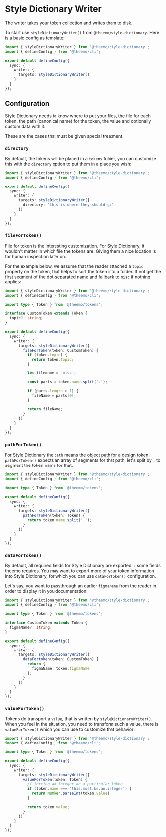 # Style Dictionary Writer

The writer takes your token collection and writes them to disk.

To start use `styleDictionaryWriter()` from `@theemo/style-dictionary`. Here is
a basic config as template:

```ts
import { styleDictionaryWriter } from '@theemo/style-dictionary';
import { defineConfig } from '@theemo/cli';

export default defineConfig({
  sync: {
    writer: {
      targets: styleDictionaryWriter()
    }
  }
});
```

## Configuration

Style Dictionary needs to know where to put your files, the file for each token,
the path (canonical name) for the token, the value and optionally custom data
with it.

These are the cases that must be given special treatment.

### `directory`

By default, the tokens will be placed in a `tokens` folder, you can customize
this with the `directory` option to put them in a place you wish:

```ts
import { styleDictionaryWriter } from '@theemo/style-dictionary';
import { defineConfig } from '@theemo/cli';

export default defineConfig({
  sync: {
    writer: {
      targets: styleDictionaryWriter({
        directory: 'this-is-where-they-should-go'
      })
    }
  }
});
```

### `fileForToken()`

File for token is the interesting customization. For Style Dictionary, it
wouldn't matter in which file the tokens are. Giving them a nice location is for
human inspection later on.

For the example below, we assume that the reader attached a `topic` property on
the token, that helps to sort the token into a folder. If not get the first
segment of the dot-separated name and fallback to `misc` if nothing applies:

```ts
import { styleDictionaryWriter } from '@theemo/style-dictionary';
import { defineConfig } from '@theemo/cli';

import type { Token } from '@theemo/tokens';

interface CustomToken extends Token {
  topic?: string;
}

export default defineConfig({
  sync: {
    writer: {
      targets: styleDictionaryWriter({
        fileForToken(token: CustomToken) {
          if (token.topic) {
            return token.topic;
          }

          let fileName = 'misc';

          const parts = token.name.split('.');

          if (parts.length > 1) {
            fileName = parts[0];
          }

          return fileName;
        }
      })
    }
  }
});
```

### `pathForToken()`

For Style Dictionary the `path` means the [object path for a design
token](https://amzn.github.io/style-dictionary/#/tokens?id=default-design-token-metadata).
`pathForToken()` expects an array of segments for that path, let's split by `.`
to segment the token name for that:

```ts
import { styleDictionaryWriter } from '@theemo/style-dictionary';
import { defineConfig } from '@theemo/cli';

import type { Token } from '@theemo/tokens';

export default defineConfig({
  sync: {
    writer: {
      targets: styleDictionaryWriter({
        pathForToken(token: Token) {
          return token.name.split('.');
        }
      })
    }
  }
});
```

### `dataForToken()`

By default, all required fields for Style Dictionary are exported + some fields
theemo requires. You may want to export more of your token information into
Style Dictionary, for which you can use `dataForToken()` configuration.

Let's say, you want to passthrough an earlier `figmaName` from the reader in
order to display it in you documentation:

```ts
import { styleDictionaryWriter } from '@theemo/style-dictionary';
import { defineConfig } from '@theemo/cli';

import type { Token } from '@theemo/tokens';

interface CustomToken extends Token {
  figmaName?: string;
}

export default defineConfig({
  sync: {
    writer: {
      targets: styleDictionaryWriter({
        dataFortoken(token: CustomToken) {
          return {
            figmaName: token.figmaName
          };
        }
      })
    }
  }
});
```

### `valueForToken()`

Tokens do transport a `value`, that is written by `styleDictionaryWriter()`.
When you feel in the situation, you need to transform such a value, there is
`valueForToken()` which you can use to customize that behavior:

```ts
import { styleDictionaryWriter } from '@theemo/style-dictionary';
import { defineConfig } from '@theemo/cli';

import type { Token } from '@theemo/tokens';

export default defineConfig({
  sync: {
    writer: {
      targets: styleDictionaryWriter({
        valueForToken(token: Token) {
          // forcing an integer an a particular token
          if (token.name === 'this.must.be.an.integer') {
            return Number.parseInt(token.value)
          }

          return token.value;
        }
      })
    }
  }
});
```

<!--
## References

- [WriterConfig](/api/theemo.writerconfig)
- [StyleDictionaryWriterConfig](/api/theemo.styledictionarywriterconfig)
-->
